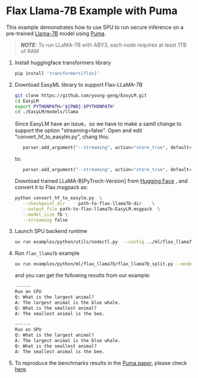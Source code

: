 # Flax Llama-7B Example with Puma

This example demonstrates how to use SPU to run secure inference on a pre-trained
[Llama-7B](https://research.facebook.com/publications/llama-open-and-efficient-foundation-language-models/) model using [Puma](https://arxiv.org/abs/2307.12533).

> **_NOTE:_**  To run LLaMA-7B with ABY3, each node requires at least 1TB of RAM

1. Install huggingface transformers library

    ```sh
    pip install 'transformers[flax]'
    ```

2. Download EasyML library to support Flax-LLaMA-7B

    ```sh
    git clone https://github.com/young-geng/EasyLM.git
    cd EasyLM
    export PYTHONPATH="${PWD}:$PYTHONPATH"
    cd ./EasyLM/models/llama
    ```

    Since EasyLM have an issue，so we have to make a samll change to support the option "streaming=false".
    Open and edit "convert_hf_to_easylm.py", chang this:

    ```python
       parser.add_argument("--streaming", action="store_true", default=True, help="whether is model weight saved stream format",)
    ```

    to:

    ```python
       parser.add_argument("--streaming", action="store_true", default=False, help="whether is model weight saved stream format",)
    ```

    Download trained LLaMA-B[PyTroch-Version] from [Hugging Face](https://huggingface.co/openlm-research/open_llama_7b)
    , and convert it to Flax.msgpack as:

    ```sh
    python convert_hf_to_easylm.py  \
       --checkpoint_dir     path-to-flax-llama7b-dir    \
       --output_file path-to-flax-llama7b-EasyLM.msgpack  \
       --model_size 7b \
       --streaming false
    ```

3. Launch SPU backend runtime

    ```sh
    uv run examples/python/utils/nodectl.py  --config ../ml/flax_llama7b/3pc.json up
    ```

4. Run `flax_llama7b` example

    ```sh
    uv run examples/python/ml/flax_llama7b/flax_llama7b_split.py --model_path dir-to-flax-llama7b-EasyLM   --config ./3pc.json
    ```

    and you can get the following results from our example:

    ```md
    ------
    Run on CPU
    Q: What is the largest animal?
    A: The largest animal is the blue whale.
    Q: What is the smallest animal?
    A: The smallest animal is the bee.

    ------
    Run on SPU
    Q: What is the largest animal?
    A: The largest animal is the blue whale.
    Q: What is the smallest animal?
    A: The smallest animal is the bee.
    ```

5. To reproduce the benchmarks results in the [Puma paper](https://arxiv.org/abs/2307.12533), please check [here](https://github.com/AntCPLab/puma_benchmarks).
